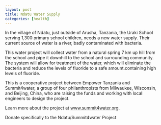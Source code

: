 ```yaml
---
layout: post
title: Ndatu Water Supply
categories: [health]
---
```


In the village of Ndatu, just outside of Arusha, Tanzania, the Uraki School serving 1,300 primary school children, needs a new water supply. Their current source of water is a river, badly contaminated with bacteria.

This water project will collect water from a natural spring 7 km up hill from the school and pipe it downhill to the school and surrounding community. The system will allow for treatment of the water, which will eliminate the bacteria and reduce the levels of fluoride to a safe amount.containing high levels of fluoride.

This is a cooperative project between Empower Tanzania and Summit4water, a group of four philanthropists from Milwaukee, Wisconsin, and Beijing, China, who are raising the funds and working with local engineers to design the project.

Learn more about the project at www.summit4water.org.

Donate specifically to the Ndatu/Summit4water Project


